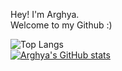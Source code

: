 Hey! I'm Arghya.
<br>
Welcome to my Github :)

<!-- [![Anurag's GitHub stats](https://github-readme-stats.vercel.app/api?username=arghyawning)](https://github.com/arghyawning/github-readme-stats) -->
![Top Langs](https://github-readme-stats.vercel.app/api/top-langs/?username=arghyawning&layout=compact) <br>
[![Arghya's GitHub stats](https://github-readme-stats.vercel.app/api?username=arghyawning)](https://github.com/arghyawning/github-readme-stats)

